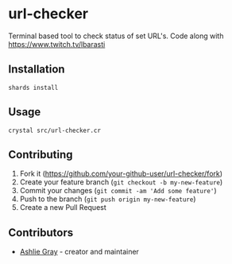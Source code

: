 # url-checker

Terminal based tool to check status of set URL's.
Code along with https://www.twitch.tv/lbarasti

## Installation

`shards install`

## Usage

`crystal src/url-checker.cr`

## Contributing

1. Fork it (<https://github.com/your-github-user/url-checker/fork>)
2. Create your feature branch (`git checkout -b my-new-feature`)
3. Commit your changes (`git commit -am 'Add some feature'`)
4. Push to the branch (`git push origin my-new-feature`)
5. Create a new Pull Request

## Contributors

- [Ashlie Gray](https://github.com/your-github-user) - creator and maintainer
